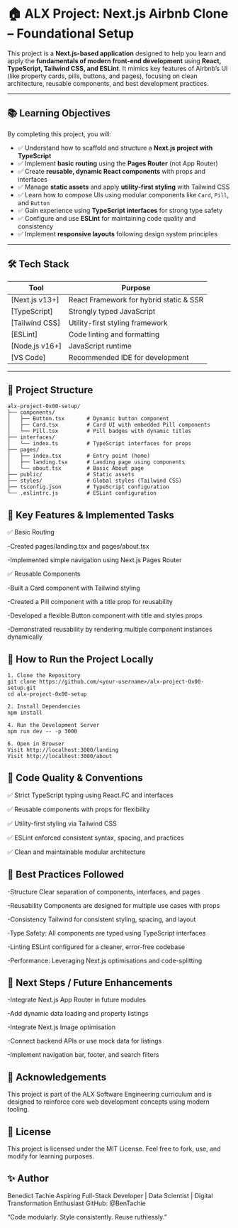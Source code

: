 # 🏠 ALX Project: Next.js Airbnb Clone – Foundational Setup

This project is a **Next.js-based application** designed to help you learn and apply the **fundamentals of modern front-end development** using **React, TypeScript, Tailwind CSS, and ESLint**. It mimics key features of Airbnb’s UI (like property cards, pills, buttons, and pages), focusing on clean architecture, reusable components, and best development practices.

---

## 📚 Learning Objectives

By completing this project, you will:

- ✅ Understand how to scaffold and structure a **Next.js project with TypeScript**
- ✅ Implement **basic routing** using the **Pages Router** (not App Router)
- ✅ Create **reusable, dynamic React components** with props and interfaces
- ✅ Manage **static assets** and apply **utility-first styling** with Tailwind CSS
- ✅ Learn how to compose UIs using modular components like `Card`, `Pill`, and `Button`
- ✅ Gain experience using **TypeScript interfaces** for strong type safety
- ✅ Configure and use **ESLint** for maintaining code quality and consistency
- ✅ Implement **responsive layouts** following design system principles

---

## 🛠️ Tech Stack

| Tool             | Purpose                                  |
|------------------|------------------------------------------|
| [Next.js v13+]   | React Framework for hybrid static & SSR  |
| [TypeScript]     | Strongly typed JavaScript                |
| [Tailwind CSS]   | Utility-first styling framework          |
| [ESLint]         | Code linting and formatting              |
| [Node.js v16+]   | JavaScript runtime                       |
| [VS Code]        | Recommended IDE for development          |

---

## 📁 Project Structure

```
alx-project-0x00-setup/
├── components/
│   ├── Button.tsx       # Dynamic button component
│   ├── Card.tsx         # Card UI with embedded Pill components
│   └── Pill.tsx         # Pill badges with dynamic titles
├── interfaces/
│   └── index.ts         # TypeScript interfaces for props
├── pages/
│   ├── index.tsx        # Entry point (home)
│   ├── landing.tsx      # Landing page using components
│   └── about.tsx        # Basic About page
├── public/              # Static assets
├── styles/              # Global styles (Tailwind CSS)
├── tsconfig.json        # TypeScript configuration
└── .eslintrc.js         # ESLint configuration
```

## 🚦 Key Features & Implemented Tasks
✅ Basic Routing

-Created pages/landing.tsx and pages/about.tsx

-Implemented simple navigation using Next.js Pages Router

✅ Reusable Components

-Built a Card component with Tailwind styling

-Created a Pill component with a title prop for reusability

-Developed a flexible Button component with title and styles props

-Demonstrated reusability by rendering multiple component instances dynamically

## 🧪 How to Run the Project Locally
```
1. Clone the Repository
git clone https://github.com/<your-username>/alx-project-0x00-setup.git
cd alx-project-0x00-setup

2. Install Dependencies
npm install

4. Run the Development Server
npm run dev -- -p 3000

6. Open in Browser
Visit http://localhost:3000/landing
Visit http://localhost:3000/about
```
## 🧹 Code Quality & Conventions

✅ Strict TypeScript typing using React.FC and interfaces

✅ Reusable components with props for flexibility

✅ Utility-first styling via Tailwind CSS

✅ ESLint enforced consistent syntax, spacing, and practices

✅ Clean and maintainable modular architecture

## 🎯 Best Practices Followed

-Structure	Clear separation of components, interfaces, and pages

-Reusability	Components are designed for multiple use cases with props

-Consistency	Tailwind for consistent styling, spacing, and layout

-Type Safety: All components are typed using TypeScript interfaces

-Linting	ESLint configured for a cleaner, error-free codebase

-Performance: Leveraging Next.js optimisations and code-splitting

## 🚀 Next Steps / Future Enhancements
-Integrate Next.js App Router in future modules

-Add dynamic data loading and property listings

-Integrate Next.js Image optimisation

-Connect backend APIs or use mock data for listings

-Implement navigation bar, footer, and search filters

## 🙌 Acknowledgements
This project is part of the ALX Software Engineering curriculum and is designed to reinforce core web development concepts using modern tooling.

## 📄 License
This project is licensed under the MIT License. Feel free to fork, use, and modify for learning purposes.

## ✨ Author
Benedict Tachie
Aspiring Full-Stack Developer | Data Scientist | Digital Transformation Enthusiast
GitHub: @BenTachie

“Code modularly. Style consistently. Reuse ruthlessly.”

